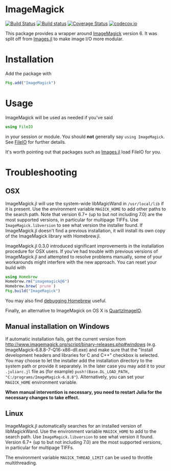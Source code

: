 # ImageMagick

[![Build Status](https://travis-ci.org/JuliaIO/ImageMagick.jl.svg?branch=master)](https://travis-ci.org/JuliaIO/ImageMagick.jl.svg?branch=master)
[![Build status](https://ci.appveyor.com/api/projects/status/hl0j4amikte3pl9c/branch/master?svg=true)](https://ci.appveyor.com/project/SimonDanisch/imagemagick-jl/branch/master)
[![Coverage Status](https://coveralls.io/repos/JuliaIO/ImageMagick.jl/badge.svg?branch=master&service=github)](https://coveralls.io/github/JuliaIO/ImageMagick.jl?branch=master)
[![codecov.io](http://codecov.io/github/JuliaIO/ImageMagick.jl/coverage.svg?branch=master)](http://codecov.io/github/JuliaIO/ImageMagick.jl?branch=master)

This package provides a wrapper around
[ImageMagick](http://www.imagemagick.org/) version 6.  It was split off from
[Images.jl](https://github.com/timholy/Images.jl) to make image I/O more
modular.

# Installation

Add the package with

```julia
Pkg.add("ImageMagick")
```

# Usage

ImageMagick will be used as needed if you've said

```julia
using FileIO
```

in your session or module. You should **not** generally say `using
ImageMagick`.  See [FileIO](https://github.com/JuliaIO/FileIO.jl) for
further details.

It's worth pointing out that packages such as [Images.jl](https://github.com/JuliaImages/Images.jl) load FileIO for you.

# Troubleshooting

## OSX

ImageMagick.jl will use the system-wide libMagicWand in `/usr/local/lib` if it is
present.  Use the environment variable `MAGICK_HOME` to add other paths to the search
path. Note that version 6.7+ (up to but not including 7.0) are the most supported versions, in
particular for multipage TIFFs.  Use `ImageMagick.libversion` to see what version the installer
found.  If ImageMagick.jl doesn't find a previous installation, it will install its own copy of the
ImageMagick library with Homebrew.jl.

ImageMagick.jl 0.3.0 introduced significant improvements in the installation procedure for OSX users.
If you've had trouble with previous versions of ImageMagick.jl and attempted to resolve problems manually,
some of your workarounds might interfere with the new approach. You can reset your build with

```julia
using Homebrew
Homebrew.rm("imagemagick@6")
Homebrew.brew(`prune`)
Pkg.build("ImageMagick")
```

You may also find [debugging
Homebrew](https://github.com/JuliaLang/Homebrew.jl/wiki/Debugging-Homebrew.jl)
useful.

Finally, an alternative to ImageMagick on OS X is
[QuartzImageIO](https://github.com/JuliaIO/QuartzImageIO.jl).


## Manual installation on Windows

If automatic installation fails, get the current version from
http://www.imagemagick.org/script/binary-releases.php#windows
(e.g. ImageMagick-6.8.8-7-Q16-x86-dll.exe) and make sure that the "Install
development headers and libraries for C and C++" checkbox is selected.  You may
choose to let the installer add the installation directory to the system path or
provide it separately.  In the later case you may add it to your `.juliarc.jl`
file as (for example) `push!(Base.DL_LOAD_PATH,
"C:/programs/ImageMagick-6.8.8"`). Alternatively, you can set your `MAGICK_HOME` environment variable.

**When manual intervention is necessary, you need to restart Julia for the
necessary changes to take effect.**

## Linux

ImageMagick.jl automatically searches for an installed version of
libMagickWand.  Use the environment variable `MAGICK_HOME` to add to the search
path.  Use `ImageMagick.libversion` to see what version it found.  Version 6.7+
(up to but not including 7.0) are the most supported versions, in particular
for multipage TIFFs.

The environment variable `MAGICK_THREAD_LIMIT` can be used to throttle multithreading.
